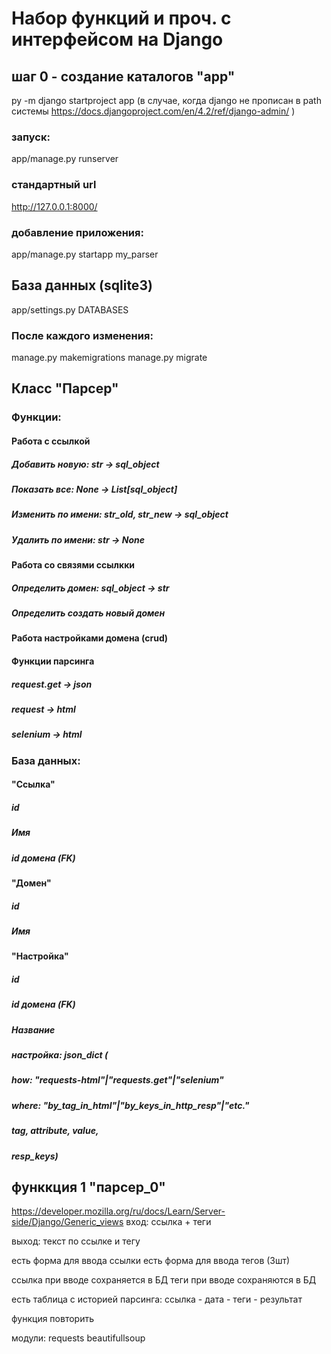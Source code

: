 # Набор функций и проч. с интерфейсом на Django

## шаг 0 - создание каталогов "app"
  py -m django startproject app
  (в случае, когда django не прописан в path системы
  https://docs.djangoproject.com/en/4.2/ref/django-admin/
  )

###   запуск:
  app/manage.py runserver

###   стандартный url
  http://127.0.0.1:8000/

###   добавление приложения:
  app/manage.py startapp my_parser

## База данных (sqlite3)
app/settings.py DATABASES

### После каждого изменения:
  manage.py makemigrations
  manage.py migrate


## Класс "Парсер"

### Функции:
#### Работа с ссылкой
##### Добавить новую: str -> sql_object
##### Показать все: None -> List[sql_object]
##### Изменить по имени: str_old, str_new -> sql_object
##### Удалить по имени: str -> None

#### Работа со связями ссылкки
##### Определить домен: sql_object -> str
##### Определить создать новый домен

#### Работа настройками домена (crud)

#### Функции парсинга
##### request.get -> json
##### request -> html
##### selenium -> html

### База данных:
#### "Ссылка"
##### id
##### Имя
##### id домена (FK)

#### "Домен"
##### id
##### Имя

#### "Настройка"
##### id
##### id домена (FK)
##### Название
##### настройка: json_dict (
#####             how: "requests-html"|"requests.get"|"selenium"
#####             where: "by_tag_in_html"|"by_keys_in_http_resp"|"etc."
#####             tag, attribute, value,
#####             resp_keys)


## функкция 1 "парсер_0"
https://developer.mozilla.org/ru/docs/Learn/Server-side/Django/Generic_views
  вход: ссылка + теги

  выход: текст по ссылке и тегу

  есть форма для ввода ссылки
  есть форма для ввода тегов (3шт)

  ссылка при вводе сохраняется в БД
  теги при вводе сохраняются в БД

  есть таблица с историей парсинга:
  ссылка - дата - теги - результат

  функция повторить

  модули:
    requests
    beautifullsoup
